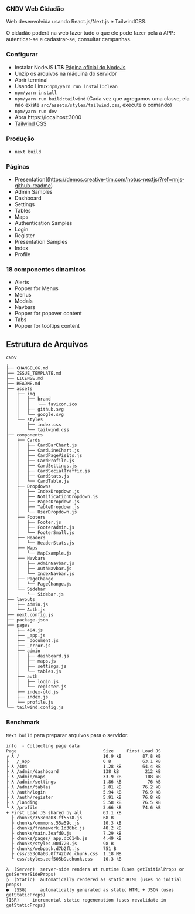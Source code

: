 ### CNDV Web Cidadão
Web desenvolvida usando React.js/Next.js e TailwindCSS. 

O cidadão poderá na web fazer tudo o que ele pode fazer pela à APP: autenticar-se e cadastrar-se, consultar campanhas.

### Configurar

- Instalar NodeJS **LTS** <a href="https://nodejs.org/en">Página oficial do NodeJs</a>
- Unzip os arquivos na máquina do servidor
- Abrir terminal
- Usando Linux:`npm/yarn run install:clean`
- `npm/yarn install`
- `npm/yarn run build:tailwind` (Cada vez que agregamos uma classe, ela não existe `src/assets/styles/tailwind.css`, execute o comando)
- `npm/yarn run dev`
- Abra https://localhost:3000
- [Tailwind CSS](https://tailwindcss.com/)

### Produção
- `next build`

### Páginas
- Presentation](https://demos.creative-tim.com/notus-nextjs/?ref=nnjs-github-readme)
- Admin Samples
- Dashboard
- Settings
- Tables
- Maps
- Authentication Samples
- Login
- Register
- Presentation Samples
- Index
- Profile

### 18 componentes dinamicos

- Alerts
- Popper for Menus
- Menus
- Modals
- Navbars
- Popper for popover content
- Tabs
- Popper for tooltips content

## Estrutura de Arquivos
```
CNDV
.
├── CHANGELOG.md
├── ISSUE_TEMPLATE.md
├── LICENSE.md
├── README.md
├── assets
│   ├── img
│   │   ├── brand
│   │   │   └── favicon.ico
│   │   ├── github.svg
│   │   └── google.svg
│   └── styles
│       ├── index.css
│       └── tailwind.css
├── components
│   ├── Cards
│   │   ├── CardBarChart.js
│   │   ├── CardLineChart.js
│   │   ├── CardPageVisits.js
│   │   ├── CardProfile.js
│   │   ├── CardSettings.js
│   │   ├── CardSocialTraffic.js
│   │   ├── CardStats.js
│   │   └── CardTable.js
│   ├── Dropdowns
│   │   ├── IndexDropdown.js
│   │   ├── NotificationDropdown.js
│   │   ├── PagesDropdown.js
│   │   ├── TableDropdown.js
│   │   └── UserDropdown.js
│   ├── Footers
│   │   ├── Footer.js
│   │   ├── FooterAdmin.js
│   │   └── FooterSmall.js
│   ├── Headers
│   │   └── HeaderStats.js
│   ├── Maps
│   │   └── MapExample.js
│   ├── Navbars
│   │   ├── AdminNavbar.js
│   │   ├── AuthNavbar.js
│   │   └── IndexNavbar.js
│   ├── PageChange
│   │   └── PageChange.js
│   └── Sidebar
│       └── Sidebar.js
├── layouts
│   ├── Admin.js
│   └── Auth.js
├── next.config.js
├── package.json
├── pages
│   ├── 404.js
│   ├── _app.js
│   ├── _document.js
│   ├── _error.js
│   ├── admin
│   │   ├── dashboard.js
│   │   ├── maps.js
│   │   ├── settings.js
│   │   └── tables.js
│   ├── auth
│   │   ├── login.js
│   │   └── register.js
│   ├── index-old.js
│   ├── index.js
│   └── profile.js
└── tailwind.config.js
```

### Benchmark 
`Next build` para preparar arquivos para o servidor.

```
info  - Collecting page data  
Page                                 Size     First Load JS
┌ λ /                                16.9 kB        87.8 kB
├   /_app                            0 B            63.1 kB
├ λ /404                             1.28 kB        64.4 kB
├ λ /admin/dashboard                 138 kB          212 kB
├ λ /admin/maps                      33.9 kB         108 kB
├ λ /admin/settings                  1.86 kB          76 kB
├ λ /admin/tables                    2.01 kB        76.2 kB
├ λ /auth/login                      5.94 kB        76.9 kB
├ λ /auth/register                   5.91 kB        76.8 kB
├ λ /landing                         5.58 kB        76.5 kB
└ λ /profile                         3.66 kB        74.6 kB
+ First Load JS shared by all        63.1 kB
  ├ chunks/353c0a03.ff5578.js        68 B
  ├ chunks/commons.55a59c.js         10.3 kB
  ├ chunks/framework.1d36bc.js       40.2 kB
  ├ chunks/main.3eafd0.js            7.29 kB
  ├ chunks/pages/_app.dc614b.js      4.49 kB
  ├ chunks/styles.00d720.js          98 B
  ├ chunks/webpack.d7b2fb.js         751 B
  ├ css/353c0a03.0f742b7d.chunk.css  1.18 MB
  └ css/styles.eef505b9.chunk.css    10.3 kB

λ  (Server)  server-side renders at runtime (uses getInitialProps or getServerSideProps)
○  (Static)  automatically rendered as static HTML (uses no initial props)
●  (SSG)     automatically generated as static HTML + JSON (uses getStaticProps)
(ISR)     incremental static regeneration (uses revalidate in getStaticProps)
```